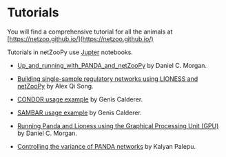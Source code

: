 # Tutorials

You will find a comprehensive tutorial for all the animals at [https://netzoo.github.io/](https://netzoo.github.io/)

Tutorials in netZooPy use [Jupter](https://jupyter.org/) notebooks.

- [Up_and_running_with_PANDA_and_netZooPy](https://github.com/netZoo/netZooPy/tree/master/tutorials/panda) by Daniel C. Morgan.

- [Building single-sample regulatory networks using LIONESS and netZooPy](https://github.com/netZoo/netZooPy/tree/devel/tutorials/lioness) by Alex Qi Song.

- [CONDOR usage example](https://github.com/netZoo/netZooPy/tree/devel/tutorials/condor) by Genìs Calderer.

- [SAMBAR usage example](https://github.com/netZoo/netZooPy/tree/devel/tutorials/sambar) by Genìs Calderer.

- [Running Panda and Lioness using the Graphical Processing Unit (GPU)](https://github.com/netZoo/netZooPy/blob/master/tutorials/gpupanda/gpuPanda_tutorial.ipynb) by Daniel C. Morgan.

- [Controlling the variance of PANDA networks](https://github.com/netZoo/netZooPy/tree/master/tutorials/panda) by Kalyan Palepu.
